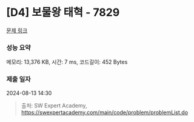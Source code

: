 # [D4] 보물왕 태혁 - 7829 

[문제 링크](https://swexpertacademy.com/main/code/problem/problemDetail.do?contestProbId=AWtInr3auH0DFASy) 

### 성능 요약

메모리: 13,376 KB, 시간: 7 ms, 코드길이: 452 Bytes

### 제출 일자

2024-08-13 14:30



> 출처: SW Expert Academy, https://swexpertacademy.com/main/code/problem/problemList.do